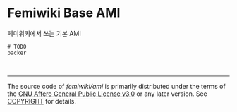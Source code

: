 Femiwiki Base AMI
========

페미위키에서 쓰는 기본 AMI

```
# TODO
packer
```

&nbsp;

--------

The source code of *femiwiki/ami* is primarily distributed under the terms
of the [GNU Affero General Public License v3.0] or any later version. See
[COPYRIGHT] for details.

[GNU Affero General Public License v3.0]: LICENSE
[COPYRIGHT]: COPYRIGHT
